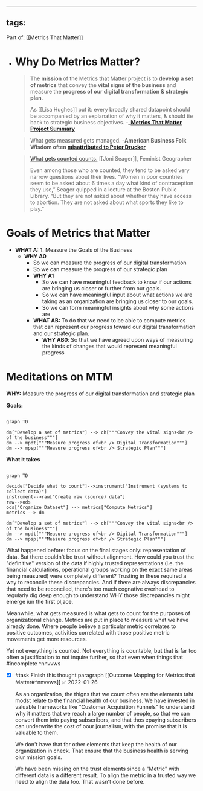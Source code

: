 - ---
  tags: 
  ---
  Part of: [[Metrics That Matter]]
- # Why Do Metrics Matter?
  > The **mission** of the Metrics that Matter project is to **develop a set of metrics** that convey the **vital signs of the business** and measure the **progress of our digital transformation & strategic plan**.
  > 
  > As [[Lisa Hughes]] put it: every broadly shared datapoint should be accompanied by an explanation of why it matters, & should tie back to strategic business objectives.
  > -___[Metrics That Matter Project Summary](https://inquirer.atlassian.net/wiki/spaces/InqDS/pages/418120273/Metrics+that+Matter+project)__
  
  > What gets measured gets managed.
  > -__American Business Folk Wisdom often [misattributed to Peter Drucker](https://www.drucker.institute/thedx/measurement-myopia/)__ 
  
  > [What gets counted counts.](https://data-feminism.mitpress.mit.edu/pub/h1w0nbqp/release/3#n65z2v6y8ow)
  > [[Joni Seager]], Feminist Geographer
  > 
  > Even among those who are counted, they tend to be asked very narrow questions about their lives. “Women in poor countries seem to be asked about 6 times a day what kind of contraception they use,” Seager quipped in a lecture at the Boston Public Library. “But they are not asked about whether they have access to abortion. They are not asked about what sports they like to play.”
# Goals of Metrics that Matter
- **WHAT A:** 1. Measure the Goals of the Business
	- **WHY A0**
		- So we can measure the progress of our digital transformation
		- So we can measure the progress of our strategic plan
		- **WHY A1**
			- So we can have meaningful feedback to know if our actions are bringing us closer or further from our goals.
			- So we can have meaningful input about what actions we are taking as an organization are bringing us closer to our goals.
			- So we can form meaningful insights about why some actions are
		- **WHAT AB:** To do that we need to be able to compute metrics that can represent our progress toward our digital transformation and our strategic plan.
			- **WHY AB0**: So that we have agreed upon ways of measuring the kinds of changes that would represent meaningful progress
# Meditations on MTM

**WHY:** Measure the progress of our digital transformation and strategic plan


**Goals:**
```mermaid

graph TD

dm["Develop a set of metrics"] --> ch["""Convey the vital signs<br /> of the business"""]
dm --> mpdt["""Measure progress of<br /> Digital Transformation"""]
dm --> mpsp["""Measure progress of<br /> Strategic Plan"""]
```


**What it takes**

```mermaid

graph TD

decide["Decide what to count"]-->instrument["Instrument (systems to collect data)"]
instrument-->raw["Create raw (source) data"]
raw-->ods
ods["Organize Dataset"] --> metrics["Compute Metrics"]
metrics --> dm

dm["Develop a set of metrics"] --> ch["""Convey the vital signs<br /> of the business"""]
dm --> mpdt["""Measure progress of<br /> Digital Transformation"""]
dm --> mpsp["""Measure progress of<br /> Strategic Plan"""]
```

What happened before: focus on the final stages only: representation of data. But there couldn't be trust without alignment. How could you trust the "definitive" version of the data if highly trusted representations (i.e. the financial calculations, operational groups working on the exact same areas being measured) were completely different? Trusting in these required a way to reconcile these discrepancies. And if there are always discrepancies that need to be reconciled, there's too much cognative overhead to regularly dig deep enough to understand WHY those discrepancies might emerge iun the first pl,ace.

Meanwhile, what gets measured is what gets to count for the purposes of organizational change. Metrics are put in place to measure what we have already done. Where people believe a particular metric correlates to positive outcomes, activities correlated with those positive metric movements get more resources.

Yet not everything is counted. Not everything is countable, but that is far too often a justification to not inquire further, so that even when things that #incomplete ^nnvvws
- [x] #task Finish this thought paragraph [[Outcome Mapping for Metrics that Matter#^nnvvws]] ✅ 2022-01-26
  
  
  As an organization, the thigns that we count often are the elements taht modst relate to the financial health of our business. We have invested in valuable frameworks like "Customer Acquisition Funnels" to understand why it matters that we reach a large number of people, so that we can convert them into paying subscribers, and that thos epaying subscribers can underwrite the cost of oour journalism, with the promise that it is valuable to them.
  
  We don't have that for other elements that keep the health of our organization in check. That ensure that the business health is serving oiur mission goals.
  
  We have been missing on the trust elements since a "Metric" with different data is a different result. To align the metric in a trusted way we need to align the data too. That wasn't done before.